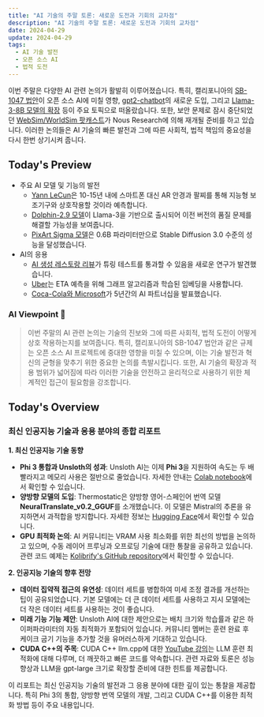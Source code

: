 ```yaml
---
title: "AI 기술의 주말 토론: 새로운 도전과 기회의 교차점"
description: "AI 기술의 주말 토론: 새로운 도전과 기회의 교차점"
date: 2024-04-29
update: 2024-04-29
tags:
  - AI 기술 발전
  - 오픈 소스 AI
  - 법적 도전
---
```


이번 주말은 다양한 AI 관련 논의가 활발히 이루어졌습니다. 특히, 캘리포니아의 [SB-1047 법안](https://www.reddit.com/r/LocalLLaMA/comments/1cfizbb/california_sb1047_seems_like_it_could_impact_open/)이 오픈 소스 AI에 미칠 영향, [gpt2-chatbot](https://twitter.com/phill__1/status/1784964135920235000)의 새로운 도입, 그리고 [Llama-3-8B 모델의 확장](https://x.com/markatgradient/status/1785032103429865748) 등이 주요 토픽으로 떠올랐습니다. 또한, 보안 문제로 잠시 중단되었던 [WebSim/WorldSim 팟캐스트](https://www.latent.space/p/sim-ai)가 Nous Research에 의해 재개될 준비를 하고 있습니다. 이러한 논의들은 AI 기술의 빠른 발전과 그에 따른 사회적, 법적 책임의 중요성을 다시 한번 상기시켜 줍니다.

## Today's Preview
* 주요 AI 모델 및 기능의 발전
  - [Yann LeCun](https://www.reddit.com/r/singularity/comments/1cfr9j4/yann_lecun_says_in_10_years_we_wont_have/)은 10-15년 내에 스마트폰 대신 AR 안경과 팔찌를 통해 지능형 보조기구와 상호작용할 것이라 예측합니다.
  - [Dolphin-2.9 모델](https://www.reddit.com/r/LocalLLaMA/comments/1cf3k1d/anyone_tried_new_dolphin29llama38b256k/)이 Llama-3을 기반으로 출시되어 이전 버전의 품질 문제를 해결할 가능성을 보여줍니다.
  - [PixArt Sigma 모델](https://www.reddit.com/r/singularity/comments/1cfacll/pixart_sigma_is_the_first_model_with_complete/)은 0.6B 파라미터만으로 Stable Diffusion 3.0 수준의 성능을 달성했습니다.
* AI의 응용
  - [AI 생성 레스토랑 리뷰](https://www.reddit.com/r/MachineLearning/comments/1cflzkmq/a_new_study_finds_that_aigenerated_restaurant/)가 튜링 테스트를 통과할 수 있음을 새로운 연구가 발견했습니다.
  - [Uber](https://www.reddit.com/r/MachineLearning/comments/1cfd15u/research_a_visual_deep_dive_into_ubers_machine/)는 ETA 예측을 위해 그래프 알고리즘과 학습된 임베딩을 사용합니다.
  - [Coca-Cola와 Microsoft](https://www.reddit.com/r/singularity/comments/1cf3a6r/the_cocacola_company_and_microsoft_announce/)가 5년간의 AI 파트너십을 발표했습니다.

### AI Viewpoint 🤖
> 이번 주말의 AI 관련 논의는 기술의 진보와 그에 따른 사회적, 법적 도전이 어떻게 상호 작용하는지를 보여줍니다. 특히, 캘리포니아의 SB-1047 법안과 같은 규제는 오픈 소스 AI 프로젝트에 중대한 영향을 미칠 수 있으며, 이는 기술 발전과 혁신의 균형을 맞추기 위한 중요한 논의를 촉발시킵니다. 또한, AI 기술의 확장과 적용 범위가 넓어짐에 따라 이러한 기술을 안전하고 윤리적으로 사용하기 위한 체계적인 접근이 필요함을 강조합니다.

## Today's Overview
### 최신 인공지능 기술과 응용 분야의 종합 리포트

**1. 최신 인공지능 기술 동향**
- **Phi 3 통합과 Unsloth의 성과**: Unsloth AI는 이제 **Phi 3**을 지원하여 속도는 두 배 빨라지고 메모리 사용은 절반으로 줄었습니다. 자세한 안내는 [Colab notebook](https://colab.research.google.com/drive/1NvkBmkHfucGO3Ve9s1NKZvMNlw5p83ym)에서 확인할 수 있습니다.
- **양방향 모델의 도입**: Thermostatic은 양방향 영어-스페인어 번역 모델 **NeuralTranslate_v0.2_GGUF**를 소개했습니다. 이 모델은 Mistral의 추론을 유지하면서 과적합을 방지합니다. 자세한 정보는 [Hugging Face](https://huggingface.co/Thermostatic/NeuralTranslate_v0.2_GGUF)에서 확인할 수 있습니다.
- **GPU 최적화 논의**: AI 커뮤니티는 VRAM 사용 최소화를 위한 최선의 방법을 논의하고 있으며, 수동 레이어 프루닝과 오프로딩 기술에 대한 통찰을 공유하고 있습니다. 관련 코드 예제는 [Kolibrify's GitHub repository](https://github.com/oKatanaaa/kolibrify/blob/7165ebbbcc8c44a6960ccfe78aa2d740a93789bd/kolibrify/model_utils.py)에서 확인할 수 있습니다.

**2. 인공지능 기술의 향후 전망**
- **데이터 집약적 접근의 유연성**: 데이터 세트를 병합하여 미세 조정 결과를 개선하는 팁이 공유되었습니다. 기본 모델에는 더 큰 데이터 세트를 사용하고 지시 모델에는 더 작은 데이터 세트를 사용하는 것이 좋습니다.
- **미래 기능 기능 제안**: Unsloth AI에 대한 제안으로는 배치 크기와 학습률과 같은 하이퍼파라미터의 자동 최적화가 포함되어 있습니다. 커뮤니티 멤버는 훈련 완료 후 케이크 굽기 기능을 추가할 것을 유머러스하게 기대하고 있습니다.
- **CUDA C++의 주목**: CUDA C++ llm.cpp에 대한 [YouTube 강의](https://youtu.be/WiB_3Csfj_Q)는 LLM 훈련 최적화에 대해 다루며, 더 깨끗하고 빠른 코드를 약속합니다. 관련 자료와 토론은 성능 향상과 LLM을 gpt-large 크기로 확장할 준비에 대한 힌트를 제공합니다.

이 리포트는 최신 인공지능 기술의 발전과 그 응용 분야에 대한 깊이 있는 통찰을 제공합니다. 특히 Phi 3의 통합, 양방향 번역 모델의 개발, 그리고 CUDA C++를 이용한 최적화 방법 등이 주요 내용입니다.
    
